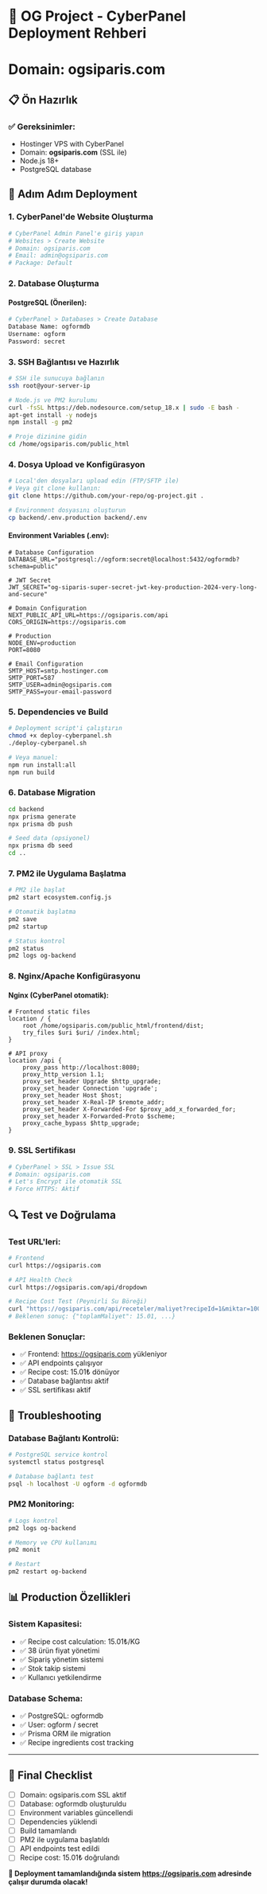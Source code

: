 # 🚀 OG Project - CyberPanel Deployment Rehberi
# Domain: ogsiparis.com

## 📋 Ön Hazırlık

### ✅ **Gereksinimler:**
- Hostinger VPS with CyberPanel
- Domain: **ogsiparis.com** (SSL ile)
- Node.js 18+
- PostgreSQL database

## 🔧 Adım Adım Deployment

### **1. CyberPanel'de Website Oluşturma**

```bash
# CyberPanel Admin Panel'e giriş yapın
# Websites > Create Website
# Domain: ogsiparis.com
# Email: admin@ogsiparis.com
# Package: Default
```

### **2. Database Oluşturma**

#### PostgreSQL (Önerilen):
```bash
# CyberPanel > Databases > Create Database
Database Name: ogformdb
Username: ogform
Password: secret
```

### **3. SSH Bağlantısı ve Hazırlık**

```bash
# SSH ile sunucuya bağlanın
ssh root@your-server-ip

# Node.js ve PM2 kurulumu
curl -fsSL https://deb.nodesource.com/setup_18.x | sudo -E bash -
apt-get install -y nodejs
npm install -g pm2

# Proje dizinine gidin
cd /home/ogsiparis.com/public_html
```

### **4. Dosya Upload ve Konfigürasyon**

```bash
# Local'den dosyaları upload edin (FTP/SFTP ile)
# Veya git clone kullanın:
git clone https://github.com/your-repo/og-project.git .

# Environment dosyasını oluşturun
cp backend/.env.production backend/.env
```

#### **Environment Variables (.env):**
```env
# Database Configuration
DATABASE_URL="postgresql://ogform:secret@localhost:5432/ogformdb?schema=public"

# JWT Secret
JWT_SECRET="og-siparis-super-secret-jwt-key-production-2024-very-long-and-secure"

# Domain Configuration
NEXT_PUBLIC_API_URL=https://ogsiparis.com/api
CORS_ORIGIN=https://ogsiparis.com

# Production
NODE_ENV=production
PORT=8080

# Email Configuration
SMTP_HOST=smtp.hostinger.com
SMTP_PORT=587
SMTP_USER=admin@ogsiparis.com
SMTP_PASS=your-email-password
```

### **5. Dependencies ve Build**

```bash
# Deployment script'i çalıştırın
chmod +x deploy-cyberpanel.sh
./deploy-cyberpanel.sh

# Veya manuel:
npm run install:all
npm run build
```

### **6. Database Migration**

```bash
cd backend
npx prisma generate
npx prisma db push

# Seed data (opsiyonel)
npx prisma db seed
cd ..
```

### **7. PM2 ile Uygulama Başlatma**

```bash
# PM2 ile başlat
pm2 start ecosystem.config.js

# Otomatik başlatma
pm2 save
pm2 startup

# Status kontrol
pm2 status
pm2 logs og-backend
```

### **8. Nginx/Apache Konfigürasyonu**

#### **Nginx (CyberPanel otomatik):**
```nginx
# Frontend static files
location / {
    root /home/ogsiparis.com/public_html/frontend/dist;
    try_files $uri $uri/ /index.html;
}

# API proxy
location /api {
    proxy_pass http://localhost:8080;
    proxy_http_version 1.1;
    proxy_set_header Upgrade $http_upgrade;
    proxy_set_header Connection 'upgrade';
    proxy_set_header Host $host;
    proxy_set_header X-Real-IP $remote_addr;
    proxy_set_header X-Forwarded-For $proxy_add_x_forwarded_for;
    proxy_set_header X-Forwarded-Proto $scheme;
    proxy_cache_bypass $http_upgrade;
}
```

### **9. SSL Sertifikası**

```bash
# CyberPanel > SSL > Issue SSL
# Domain: ogsiparis.com
# Let's Encrypt ile otomatik SSL
# Force HTTPS: Aktif
```

## 🔍 **Test ve Doğrulama**

### **Test URL'leri:**
```bash
# Frontend
curl https://ogsiparis.com

# API Health Check
curl https://ogsiparis.com/api/dropdown

# Recipe Cost Test (Peynirli Su Böreği)
curl "https://ogsiparis.com/api/receteler/maliyet?recipeId=1&miktar=1000"
# Beklenen sonuç: {"toplamMaliyet": 15.01, ...}
```

### **Beklenen Sonuçlar:**
- ✅ Frontend: https://ogsiparis.com yükleniyor
- ✅ API endpoints çalışıyor
- ✅ Recipe cost: 15.01₺ dönüyor
- ✅ Database bağlantısı aktif
- ✅ SSL sertifikası aktif

## 🚨 **Troubleshooting**

### **Database Bağlantı Kontrolü:**
```bash
# PostgreSQL service kontrol
systemctl status postgresql

# Database bağlantı test
psql -h localhost -U ogform -d ogformdb
```

### **PM2 Monitoring:**
```bash
# Logs kontrol
pm2 logs og-backend

# Memory ve CPU kullanımı
pm2 monit

# Restart
pm2 restart og-backend
```

## 📊 **Production Özellikleri**

### **Sistem Kapasitesi:**
- ✅ Recipe cost calculation: 15.01₺/KG
- ✅ 38 ürün fiyat yönetimi
- ✅ Sipariş yönetim sistemi
- ✅ Stok takip sistemi
- ✅ Kullanıcı yetkilendirme

### **Database Schema:**
- ✅ PostgreSQL: ogformdb
- ✅ User: ogform / secret
- ✅ Prisma ORM ile migration
- ✅ Recipe ingredients cost tracking

---

## 🎯 **Final Checklist**

- [ ] Domain: ogsiparis.com SSL aktif
- [ ] Database: ogformdb oluşturuldu
- [ ] Environment variables güncellendi
- [ ] Dependencies yüklendi
- [ ] Build tamamlandı
- [ ] PM2 ile uygulama başlatıldı
- [ ] API endpoints test edildi
- [ ] Recipe cost: 15.01₺ doğrulandı

**🚀 Deployment tamamlandığında sistem https://ogsiparis.com adresinde çalışır durumda olacak!** 